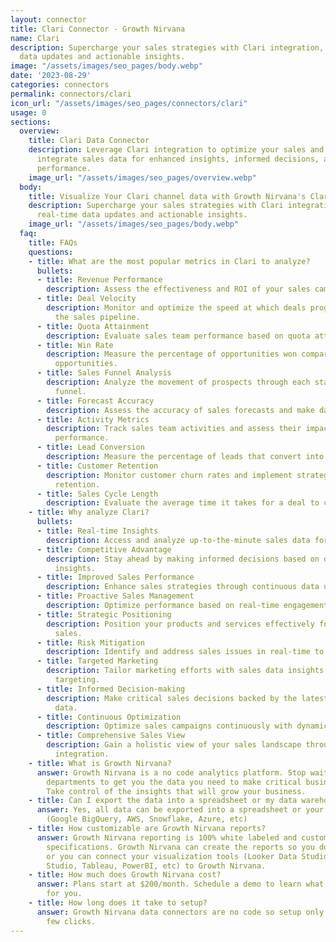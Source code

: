 ```yaml
---
layout: connector
title: Clari Connector - Growth Nirvana
name: Clari
description: Supercharge your sales strategies with Clari integration, unlocking real-time
  data updates and actionable insights.
image: "/assets/images/seo_pages/body.webp"
date: '2023-08-29'
categories: connectors
permalink: connectors/clari
icon_url: "/assets/images/seo_pages/connectors/clari"
usage: 0
sections:
  overview:
    title: Clari Data Connector
    description: Leverage Clari integration to optimize your sales and revenue. Seamlessly
      integrate sales data for enhanced insights, informed decisions, and improved
      performance.
    image_url: "/assets/images/seo_pages/overview.webp"
  body:
    title: Visualize Your Clari channel data with Growth Nirvana's Clari Connector
    description: Supercharge your sales strategies with Clari integration, unlocking
      real-time data updates and actionable insights.
    image_url: "/assets/images/seo_pages/body.webp"
  faq:
    title: FAQs
    questions:
    - title: What are the most popular metrics in Clari to analyze?
      bullets:
      - title: Revenue Performance
        description: Assess the effectiveness and ROI of your sales campaigns.
      - title: Deal Velocity
        description: Monitor and optimize the speed at which deals progress through
          the sales pipeline.
      - title: Quota Attainment
        description: Evaluate sales team performance based on quota attainment rates.
      - title: Win Rate
        description: Measure the percentage of opportunities won compared to total
          opportunities.
      - title: Sales Funnel Analysis
        description: Analyze the movement of prospects through each stage of the sales
          funnel.
      - title: Forecast Accuracy
        description: Assess the accuracy of sales forecasts and make data-driven adjustments.
      - title: Activity Metrics
        description: Track sales team activities and assess their impact on overall
          performance.
      - title: Lead Conversion
        description: Measure the percentage of leads that convert into sales opportunities.
      - title: Customer Retention
        description: Monitor customer churn rates and implement strategies to improve
          retention.
      - title: Sales Cycle Length
        description: Evaluate the average time it takes for a deal to close.
    - title: Why analyze Clari?
      bullets:
      - title: Real-time Insights
        description: Access and analyze up-to-the-minute sales data for timely actions.
      - title: Competitive Advantage
        description: Stay ahead by making informed decisions based on data-driven
          insights.
      - title: Improved Sales Performance
        description: Enhance sales strategies through continuous data updates.
      - title: Proactive Sales Management
        description: Optimize performance based on real-time engagement metrics.
      - title: Strategic Positioning
        description: Position your products and services effectively for increased
          sales.
      - title: Risk Mitigation
        description: Identify and address sales issues in real-time to mitigate risks.
      - title: Targeted Marketing
        description: Tailor marketing efforts with sales data insights for personalized
          targeting.
      - title: Informed Decision-making
        description: Make critical sales decisions backed by the latest performance
          data.
      - title: Continuous Optimization
        description: Optimize sales campaigns continuously with dynamic data updates.
      - title: Comprehensive Sales View
        description: Gain a holistic view of your sales landscape through real-time
          integration.
    - title: What is Growth Nirvana?
      answer: Growth Nirvana is a no code analytics platform. Stop waiting for other
        departments to get you the data you need to make critical business decisions.
        Take control of the insights that will grow your business.
    - title: Can I export the data into a spreadsheet or my data warehouse?
      answer: Yes, all data can be exported into a spreadsheet or your data warehouse
        (Google BigQuery, AWS, Snowflake, Azure, etc)
    - title: How customizable are Growth Nirvana reports?
      answer: Growth Nirvana reporting is 100% white labeled and customized to your
        specifications. Growth Nirvana can create the reports so you don’t have to
        or you can connect your visualization tools (Looker Data Studio/Google Data
        Studio, Tableau, PowerBI, etc) to Growth Nirvana.
    - title: How much does Growth Nirvana cost?
      answer: Plans start at $200/month. Schedule a demo to learn what plan is best
        for you.
    - title: How long does it take to setup?
      answer: Growth Nirvana data connectors are no code so setup only requires a
        few clicks.
---
```

